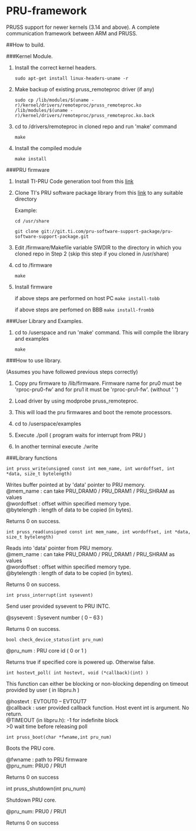 # PRU-framework
PRUSS support for newer kernels (3.14 and above). A complete communication framework between ARM and PRUSS.

##How to build.

###Kernel Module.
1. Install the correct kernel headers.

	`sudo apt-get install linux-headers-uname -r`

2. Make backup of existing pruss_remoteproc driver (if any)

	`sudo cp /lib/modules/$(uname -r)/kernel/drivers/remoteproc/pruss_remoteproc.ko /lib/modules/$(uname -r)/kernel/drivers/remoteproc/pruss_remoteproc.ko.back`

3. cd to /drivers/remoteproc in cloned repo and run 'make' command
	
	`make`

4. Install the compiled module

	`make install`

###PRU firmware

1. Install TI-PRU Code generation tool from this [link](http://software-dl.ti.com/codegen/non-esd/downloads/download.htm#PRU)

2. Clone TI's PRU software package library from this [link](https://git.ti.com/pru-software-support-package)
	to any suitable directory
	
	Example:
	
	`cd /usr/share`
	
	`git clone git://git.ti.com/pru-software-support-package/pru-software-support-package.git`

3. Edit /firmware/Makefile variable SWDIR to the directory in which you cloned repo in Step 2 (skip this step if you
	cloned in /usr/share) 

4. cd to /firmware

	`make`

5. Install firmware
	
	if above steps are performed on host PC
	`make install-tobb`

	if above steps are perfomed on BBB
	`make install-frombb` 

###User Library and Examples.

1. cd to /userspace and run 'make' command. This will compile the library and examples
	
	`make`

###How to use library.

(Assumes you have followed previous steps correctly)

1. Copy pru firmware to /lib/firmware.
Firmware name for pru0 must be 'rproc-pru0-fw'
and for pru1 it must be 'rproc-pru1-fw'. (without '  ')

2. Load driver by using modprobe pruss_remoteproc.

3. This will load the pru firmwares and boot the remote processors.

4. cd to /userspace/examples

5. Execute ./poll ( program waits for interrupt from PRU )

6. In another terminal execute ./write

###Library functions

`int pruss_write(unsigned const int mem_name, int wordoffset, int *data, size_t bytelength)` 

Writes buffer pointed at by 'data' pointer to PRU memory.  
@mem_name : can take  PRU_DRAM0 / PRU_DRAM1 / PRU_SHRAM as values  
@wordoffset : offset within specified memory type.  
@bytelength : length of data to be copied (in bytes).  

Returns 0 on success.  


`int pruss_read(unsigned const int mem_name, int wordoffset, int *data, size_t bytelength)` 

Reads into 'data' pointer from PRU memory.  
@mem_name : can take  PRU_DRAM0 / PRU_DRAM1 / PRU_SHRAM as values  
@wordoffset : offset within specified memory type.  
@bytelength : length of data to be copied (in bytes).  

Returns 0 on success.  


`int pruss_interrupt(int sysevent)`  

Send user provided sysevent to PRU INTC.  

@sysevent : Sysevent number ( 0 – 63 )  

Returns 0 on success.  


`bool check_device_status(int pru_num)` 

@pru_num : PRU core id ( 0 or 1 )  

Returns true if specified core is powered up. Otherwise false.  


`int hostevt_poll( int hostevt, void (*callback)(int) )` 

This function can either be blocking or non-blocking depending on timeout provided by user ( in libpru.h )  

@hostevt : EVTOUT0 – EVTOUT7  
@callback : user provided callback function. Host event int is argument. No return.  
@TIMEOUT (in libpru.h): -1 for indefinite block  
						>0 wait time before releasing poll  


`int pruss_boot(char *fwname,int pru_num)`

Boots the PRU core.  

@fwname : path to PRU firmware  
@pru_num: PRU0 / PRU1  

Returns 0 on success


int pruss_shutdown(int pru_num)

Shutdown PRU core.

@pru_num: PRU0 / PRU1  

Returns 0 on success
